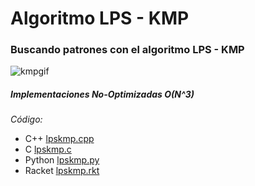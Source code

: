 # Algoritmo LPS - KMP

### Buscando patrones con el algoritmo LPS - KMP

![kmpgif]([https://i2.wp.com/codinggladiators.com/wp-content/uploads/2021/06/example1_sm.gif?resize=768%2C284](https://i2.wp.com/codinggladiators.com/wp-content/uploads/2021/07/kmp.gif?resize=703%2C329))

##### Implementaciones No-Optimizadas O(N^3)

_Código:_
- C++ [lpskmp.cpp](../kmp/lpskmp.cpp)
- C [lpskmp.c](../lpskmp.c)
- Python [lpskmp.py](../lpskmp.py)
- Racket [lpskmp.rkt](../lpskmp.rkt)

